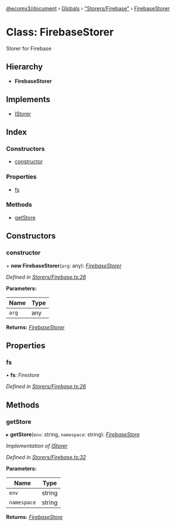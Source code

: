 [@ecomv3/document](../README.md) › [Globals](../globals.md) › ["Storers/Firebase"](../modules/_storers_firebase_.md) › [FirebaseStorer](_storers_firebase_.firebasestorer.md)

# Class: FirebaseStorer

Storer for Firebase

## Hierarchy

* **FirebaseStorer**

## Implements

* [IStorer](../interfaces/_types_.istorer.md)

## Index

### Constructors

* [constructor](_storers_firebase_.firebasestorer.md#constructor)

### Properties

* [fs](_storers_firebase_.firebasestorer.md#fs)

### Methods

* [getStore](_storers_firebase_.firebasestorer.md#getstore)

## Constructors

###  constructor

\+ **new FirebaseStorer**(`arg`: any): *[FirebaseStorer](_storers_firebase_.firebasestorer.md)*

*Defined in [Storers/Firebase.ts:26](https://github.com/davidtai/ecom3/blob/bf442b9/packages/document/src/Storers/Firebase.ts#L26)*

**Parameters:**

Name | Type |
------ | ------ |
`arg` | any |

**Returns:** *[FirebaseStorer](_storers_firebase_.firebasestorer.md)*

## Properties

###  fs

• **fs**: *Firestore*

*Defined in [Storers/Firebase.ts:26](https://github.com/davidtai/ecom3/blob/bf442b9/packages/document/src/Storers/Firebase.ts#L26)*

## Methods

###  getStore

▸ **getStore**(`env`: string, `namespace`: string): *[FirebaseStore](_storers_firebase_.firebasestore.md)*

*Implementation of [IStorer](../interfaces/_types_.istorer.md)*

*Defined in [Storers/Firebase.ts:32](https://github.com/davidtai/ecom3/blob/bf442b9/packages/document/src/Storers/Firebase.ts#L32)*

**Parameters:**

Name | Type |
------ | ------ |
`env` | string |
`namespace` | string |

**Returns:** *[FirebaseStore](_storers_firebase_.firebasestore.md)*
